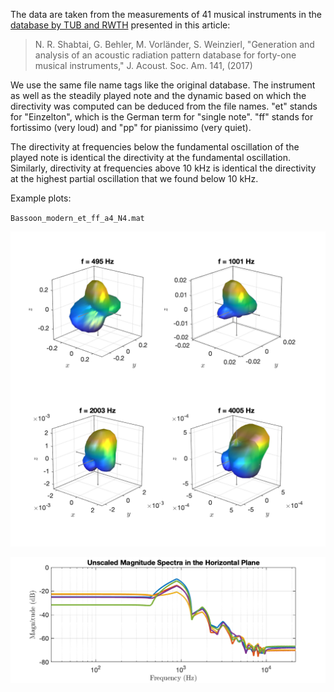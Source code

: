 The data are taken from the measurements of 41 musical instruments in the [database by TUB and RWTH](http://dx.doi.org/10.14279/depositonce-5861.2) presented in this article:

> N. R. Shabtai, G. Behler, M. Vorländer, S. Weinzierl, "Generation and analysis of an acoustic radiation pattern database for forty-one musical instruments," J. Acoust. Soc. Am. 141, (2017)

We use the same file name tags like the original database. The instrument as well as the steadily played note and the dynamic based on which the directivity was computed can be deduced from the file names. "et" stands for "Einzelton", which is the German term for "single note". "ff" stands for fortissimo (very loud) and "pp" for pianissimo (very quiet).

The directivity at frequencies below the fundamental oscillation of the played note is identical the directivity at the fundamental oscillation. Similarly, directivity at frequencies above 10 kHz is identical the directivity at the highest partial oscillation that we found below 10 kHz.



Example plots:

`Bassoon_modern_et_ff_a4_N4.mat`

![Bassoon_modern_et_ff_a4_N4](Bassoon_modern_et_ff_a4_N4.png "Bassoon_modern_et_ff_a4_N4")

![Bassoon_modern_et_ff_a4_N4_spec](Bassoon_modern_et_ff_a4_N4_spec.png "Bassoon_modern_et_ff_a4_N4_spec")

